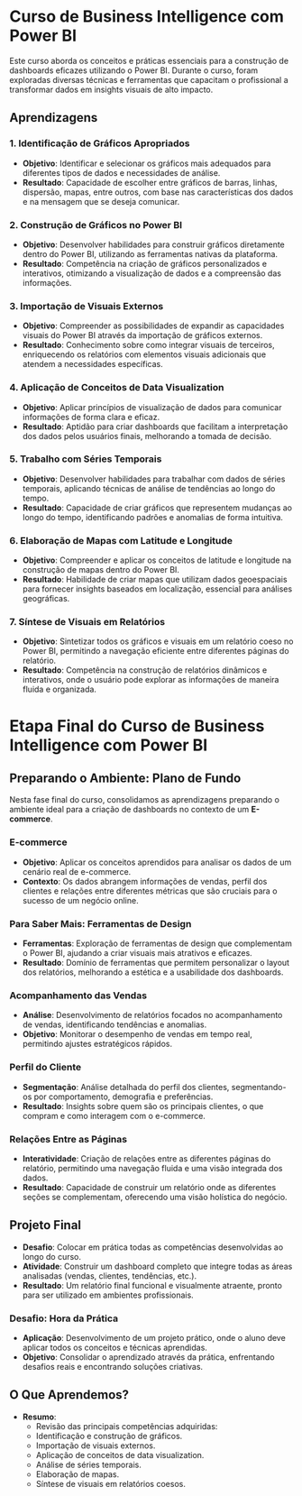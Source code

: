 # Curso de Business Intelligence com Power BI

Este curso aborda os conceitos e práticas essenciais para a construção de dashboards eficazes utilizando o Power BI. Durante o curso, foram exploradas diversas técnicas e ferramentas que capacitam o profissional a transformar dados em insights visuais de alto impacto.

## Aprendizagens

### 1. Identificação de Gráficos Apropriados
- **Objetivo**: Identificar e selecionar os gráficos mais adequados para diferentes tipos de dados e necessidades de análise.
- **Resultado**: Capacidade de escolher entre gráficos de barras, linhas, dispersão, mapas, entre outros, com base nas características dos dados e na mensagem que se deseja comunicar.

### 2. Construção de Gráficos no Power BI
- **Objetivo**: Desenvolver habilidades para construir gráficos diretamente dentro do Power BI, utilizando as ferramentas nativas da plataforma.
- **Resultado**: Competência na criação de gráficos personalizados e interativos, otimizando a visualização de dados e a compreensão das informações.

### 3. Importação de Visuais Externos
- **Objetivo**: Compreender as possibilidades de expandir as capacidades visuais do Power BI através da importação de gráficos externos.
- **Resultado**: Conhecimento sobre como integrar visuais de terceiros, enriquecendo os relatórios com elementos visuais adicionais que atendem a necessidades específicas.

### 4. Aplicação de Conceitos de Data Visualization
- **Objetivo**: Aplicar princípios de visualização de dados para comunicar informações de forma clara e eficaz.
- **Resultado**: Aptidão para criar dashboards que facilitam a interpretação dos dados pelos usuários finais, melhorando a tomada de decisão.

### 5. Trabalho com Séries Temporais
- **Objetivo**: Desenvolver habilidades para trabalhar com dados de séries temporais, aplicando técnicas de análise de tendências ao longo do tempo.
- **Resultado**: Capacidade de criar gráficos que representem mudanças ao longo do tempo, identificando padrões e anomalias de forma intuitiva.

### 6. Elaboração de Mapas com Latitude e Longitude
- **Objetivo**: Compreender e aplicar os conceitos de latitude e longitude na construção de mapas dentro do Power BI.
- **Resultado**: Habilidade de criar mapas que utilizam dados geoespaciais para fornecer insights baseados em localização, essencial para análises geográficas.

### 7. Síntese de Visuais em Relatórios
- **Objetivo**: Sintetizar todos os gráficos e visuais em um relatório coeso no Power BI, permitindo a navegação eficiente entre diferentes páginas do relatório.
- **Resultado**: Competência na construção de relatórios dinâmicos e interativos, onde o usuário pode explorar as informações de maneira fluida e organizada.

# Etapa Final do Curso de Business Intelligence com Power BI
## Preparando o Ambiente: Plano de Fundo

Nesta fase final do curso, consolidamos as aprendizagens preparando o ambiente ideal para a criação de dashboards no contexto de um **E-commerce**.

### E-commerce
- **Objetivo**: Aplicar os conceitos aprendidos para analisar os dados de um cenário real de e-commerce.
- **Contexto**: Os dados abrangem informações de vendas, perfil dos clientes e relações entre diferentes métricas que são cruciais para o sucesso de um negócio online.

### Para Saber Mais: Ferramentas de Design
- **Ferramentas**: Exploração de ferramentas de design que complementam o Power BI, ajudando a criar visuais mais atrativos e eficazes.
- **Resultado**: Domínio de ferramentas que permitem personalizar o layout dos relatórios, melhorando a estética e a usabilidade dos dashboards.

### Acompanhamento das Vendas
- **Análise**: Desenvolvimento de relatórios focados no acompanhamento de vendas, identificando tendências e anomalias.
- **Objetivo**: Monitorar o desempenho de vendas em tempo real, permitindo ajustes estratégicos rápidos.

### Perfil do Cliente
- **Segmentação**: Análise detalhada do perfil dos clientes, segmentando-os por comportamento, demografia e preferências.
- **Resultado**: Insights sobre quem são os principais clientes, o que compram e como interagem com o e-commerce.

### Relações Entre as Páginas
- **Interatividade**: Criação de relações entre as diferentes páginas do relatório, permitindo uma navegação fluida e uma visão integrada dos dados.
- **Resultado**: Capacidade de construir um relatório onde as diferentes seções se complementam, oferecendo uma visão holística do negócio.

## Projeto Final

- **Desafio**: Colocar em prática todas as competências desenvolvidas ao longo do curso.
- **Atividade**: Construir um dashboard completo que integre todas as áreas analisadas (vendas, clientes, tendências, etc.).
- **Resultado**: Um relatório final funcional e visualmente atraente, pronto para ser utilizado em ambientes profissionais.

### Desafio: Hora da Prática
- **Aplicação**: Desenvolvimento de um projeto prático, onde o aluno deve aplicar todos os conceitos e técnicas aprendidas.
- **Objetivo**: Consolidar o aprendizado através da prática, enfrentando desafios reais e encontrando soluções criativas.

## O Que Aprendemos?

- **Resumo**:
  - Revisão das principais competências adquiridas:
  - Identificação e construção de gráficos.
  - Importação de visuais externos.
  - Aplicação de conceitos de data visualization.
  - Análise de séries temporais.
  - Elaboração de mapas.
  - Síntese de visuais em relatórios coesos.



